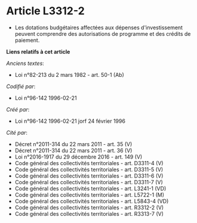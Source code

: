 # Article L3312-2

- Les dotations budgétaires affectées aux dépenses d'investissement peuvent comprendre des autorisations de programme et des
crédits de paiement.

**Liens relatifs à cet article**

_Anciens textes_:

  - Loi n°82-213 du 2 mars 1982 - art. 50-1 (Ab)

_Codifié par_:

  - Loi n°96-142 1996-02-21

_Créé par_:

  - Loi n°96-142 1996-02-21 jorf 24 février 1996

_Cité par_:

  - Décret n°2011-314 du 22 mars 2011 - art. 35 (V)
  - Décret n°2011-314 du 22 mars 2011 - art. 36 (V)
  - Loi n°2016-1917 du 29 décembre 2016 - art. 149 (V)
  - Code général des collectivités territoriales - art. D3311-4 (V)
  - Code général des collectivités territoriales - art. D3311-5 (V)
  - Code général des collectivités territoriales - art. D3311-6 (V)
  - Code général des collectivités territoriales - art. D3311-7 (V)
  - Code général des collectivités territoriales - art. L3241-1 (VD)
  - Code général des collectivités territoriales - art. L5722-1 (M)
  - Code général des collectivités territoriales - art. L5843-4 (VD)
  - Code général des collectivités territoriales - art. R3312-2 (V)
  - Code général des collectivités territoriales - art. R3313-7 (V)
